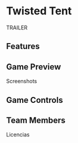 # Twisted Tent

TRAILER

## Features

## Game Preview

Screenshots

## Game Controls

## Team Members


Licencias
